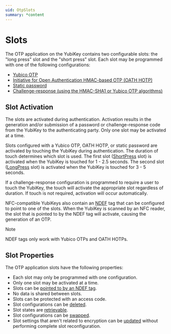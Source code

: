 ```yaml
---
uid: OtpSlots
summary: *content
---
```


<!-- Copyright 2021 Yubico AB

Licensed under the Apache License, Version 2.0 (the "License");
you may not use this file except in compliance with the License.
You may obtain a copy of the License at

    http://www.apache.org/licenses/LICENSE-2.0

Unless required by applicable law or agreed to in writing, software
distributed under the License is distributed on an "AS IS" BASIS,
WITHOUT WARRANTIES OR CONDITIONS OF ANY KIND, either express or implied.
See the License for the specific language governing permissions and
limitations under the License. -->

# Slots

The OTP application on the YubiKey contains two configurable slots: the "long press" slot and the "short press" slot. Each slot may be programmed with one of the following configurations:

- [Yubico OTP](xref:OtpYubicoOtp)
- [Initiative for Open Authentication HMAC-based OTP (OATH HOTP)](xref:OtpHotp)
- [Static password](xref:OtpStaticPassword)
- [Challenge-response (using the HMAC-SHA1 or Yubico OTP algorithms)](xref:OtpChallengeResponse)

## Slot Activation

The slots are activated during authentication. Activation results in the generation and/or submission of a password or challenge-response code from the YubiKey to the authenticating party. Only one slot may be activated at a time.

Slots configured with a Yubico OTP, OATH HOTP, or static password are activated by touching the YubiKey during authentication. The duration of touch determines which slot is used. The first slot ([ShortPress](xref:Yubico.YubiKey.Otp.Slot.ShortPress) slot) is activated when the YubiKey is touched for 1 - 2.5 seconds. The second slot ([LongPress](xref:Yubico.YubiKey.Otp.Slot.LongPress) slot) is activated when the YubiKey is touched for 3 - 5 seconds.

If a challenge-response configuration is programmed to require a user to touch the YubiKey, the touch will activate the appropriate slot regardless of duration. If touch is not required, activation will occur automatically.

NFC-compatible YubiKeys also contain an [NDEF](xref:OtpNdef) tag that can be configured to point to one of the slots. When the YubiKey is scanned by an NFC reader, the slot that is pointed to by the NDEF tag will activate, causing the generation of an OTP.

> [!NOTE]
> NDEF tags only work with Yubico OTPs and OATH HOTPs.

## Slot Properties

The OTP application slots have the following properties:

- Each slot may only be programmed with one configuration.
- Only one slot may be activated at a time.
- Slots can be [pointed to by an NDEF tag](xref:OtpConfigureNDEF).
- No data is shared between slots.
- Slots can be protected with an access code.
- Slot configurations can be [deleted](xref:OtpDeleteSlotConfig).
- Slot states are [retrievable](xref:OtpRetrieveSlotStatus).
- Slot configurations can be [swapped](xref:OtpSwapSlot).
- Slot settings that aren't related to encryption can be [updated](xref:OtpUpdateSlot) without performing complete slot reconfiguration.
